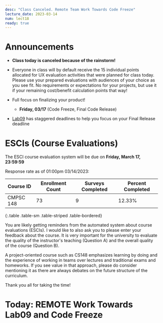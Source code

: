 ```yaml
---
desc: "Class Canceled. Remote Team Work Towards Code Freeze"
lecture_date: 2023-03-14
num: lect18
ready: true
---
```


# Announcements
* **Class today is canceled because of the rainstorm!** 

* Everyone in class will by default receive the 15 individual points allocated for UX evaluation activities that were planned for class today. Please use your prepared evaluations with audiences of your choice as you see fit. No requirements or expectations for your projects, but use it if your remaining cost/benefit calculation points that way!

* Full focus on finalizing your product! 
    * **Friday, 03/17** (Code Freeze, Final Code Release)
* [Lab09](https://ucsb-cs148.github.io/w23/lab/lab08/) has staggered deadlines to help you focus on your Final Release deadline

# ESCIs (Course Evaluations)

The ESCI course evaluation system will be due on **Friday, March 17, 23:59:59**

Response rate as of 01:00pm 03/14/2023:

| Course ID |	Enrollment Count	|Surveys Completed	|Percent Completed|
|-|-|-|-|
| CMPSC 148 	| 73	| 9 |	12.33% |
{:.table .table-sm .table-striped .table-bordered}

You are likely getting reminders from the automated system about course evaluations (ESCIs). I would like to also ask you to please enter your feedback about the course.  It is very important for the university to evaluate the quality of the instructor's teaching (Question A) and the overall quality of the course (Question B).

A project-oriented course such as CS148 emphasizes learning by doing and the experience of working in teams over lectures and traditional exams and homeworks. If you see value in that approach, please do consider mentioning it as there are always debates on the future structure of the curriculum.  

Thank you all for taking the time!  


# Today: **REMOTE** Work Towards Lab09 and Code Freeze











